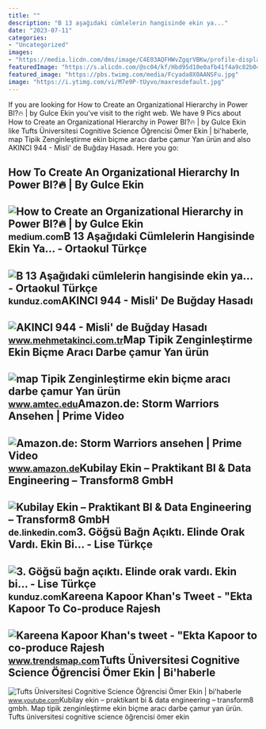 ```yaml
---
title: ""
description: "B 13 aşağıdaki cümlelerin hangisinde ekin ya..."
date: "2023-07-11"
categories:
- "Uncategorized"
images:
- "https://media.licdn.com/dms/image/C4E03AQFHWvZgqrVBKw/profile-displayphoto-shrink_800_800/0/1620644572898?e=2147483647&amp;v=beta&amp;t=lJgdG_Pcnk8aA3C2QzC_2jx7cJ9b-DzdAzB75HK0WjA"
featuredImage: "https://s.alicdn.com/@sc04/kf/Hbd95d10e0afb41f4a9c82b044674524bS.jpg"
featured_image: "https://pbs.twimg.com/media/Fcyada8X0AANSFu.jpg"
image: "https://i.ytimg.com/vi/M7e9P-tUyvo/maxresdefault.jpg"
---
```


If you are looking for How to Create an Organizational Hierarchy in Power BI?🔥 | by Gulce Ekin you've visit to the right web. We have 9 Pics about How to Create an Organizational Hierarchy in Power BI?🔥 | by Gulce Ekin like Tufts Üniversitesi Cognitive Science Öğrencisi Ömer Ekin | bi'haberle, map Tipik Zenginleştirme ekin biçme aracı darbe çamur Yan ürün and also AKINCI 944 - Misli' de Buğday Hasadı. Here you go:

How To Create An Organizational Hierarchy In Power BI?🔥 | By Gulce Ekin
-----------------------------------------------------------------------

 ![How to Create an Organizational Hierarchy in Power BI?🔥 | by Gulce Ekin](https://miro.medium.com/v2/resize:fit:567/1*fkxUh2Frw1FnmHs9D-p0ew.png) <small>medium.com</small>B 13 Aşağıdaki Cümlelerin Hangisinde Ekin Ya... - Ortaokul Türkçe
-----------------------------------------------------------------

 ![B 13 Aşağıdaki cümlelerin hangisinde ekin ya... - Ortaokul Türkçe](https://media.kunduz.com/media/question/seo/raw/20220529102343524608-4609329.jpg?h=512) <small>kunduz.com</small>AKINCI 944 - Misli' De Buğday Hasadı
------------------------------------

 ![AKINCI 944 - Misli' de Buğday Hasadı](https://www.mehmetakinci.com.tr/wp-content/uploads/2022/01/Tırpan_ve_Orakla_ekin_biçmek1-845x321.jpg) <small>www.mehmetakinci.com.tr</small>Map Tipik Zenginleştirme Ekin Biçme Aracı Darbe çamur Yan ürün
--------------------------------------------------------------

 ![map Tipik Zenginleştirme ekin biçme aracı darbe çamur Yan ürün](https://s.alicdn.com/@sc04/kf/Hbd95d10e0afb41f4a9c82b044674524bS.jpg) <small>www.amtec.edu</small>Amazon.de: Storm Warriors Ansehen | Prime Video
-----------------------------------------------

 ![Amazon.de: Storm Warriors ansehen | Prime Video](https://m.media-amazon.com/images/M/MV5BMjExOTU1MDMxMV5BMl5BanBnXkFtZTcwMTA4MjQwOA@@._V1_.jpg) <small>www.amazon.de</small>Kubilay Ekin – Praktikant BI &amp; Data Engineering – Transform8 GmbH
---------------------------------------------------------------------

 ![Kubilay Ekin – Praktikant BI & Data Engineering – Transform8 GmbH](https://media.licdn.com/dms/image/C4E03AQFHWvZgqrVBKw/profile-displayphoto-shrink_800_800/0/1620644572898?e=2147483647&v=beta&t=lJgdG_Pcnk8aA3C2QzC_2jx7cJ9b-DzdAzB75HK0WjA) <small>de.linkedin.com</small>3. Göğsü Bağn Açıktı. Elinde Orak Vardı. Ekin Bi... - Lise Türkçe
-----------------------------------------------------------------

 ![3. Göğsü bağn açıktı. Elinde orak vardı. Ekin bi... - Lise Türkçe](https://media.kunduz.com/media/question/seo/raw/20220601060200784175-894263.jpeg?h=512) <small>kunduz.com</small>Kareena Kapoor Khan's Tweet - "Ekta Kapoor To Co-produce Rajesh
---------------------------------------------------------------

 ![Kareena Kapoor Khan's tweet - "Ekta Kapoor to co-produce Rajesh](https://pbs.twimg.com/media/Fcyada8X0AANSFu.jpg) <small>www.trendsmap.com</small>Tufts Üniversitesi Cognitive Science Öğrencisi Ömer Ekin | Bi'haberle
---------------------------------------------------------------------

 ![Tufts Üniversitesi Cognitive Science Öğrencisi Ömer Ekin | bi'haberle](https://i.ytimg.com/vi/M7e9P-tUyvo/maxresdefault.jpg) <small>www.youtube.com</small>Kubilay ekin – praktikant bi &amp; data engineering – transform8 gmbh. Map tipik zenginleştirme ekin biçme aracı darbe çamur yan ürün. Tufts üniversitesi cognitive science öğrencisi ömer ekin

